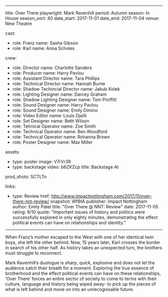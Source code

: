   ---
title: Over There
playwright: Mark Ravenhill
period: Autumn
season: In House
season_sort: 40
date_start: 2017-11-01
date_end: 2017-11-04
venue: New Theatre

cast:
- role: Franz
  name: Sasha Gibson
- role: Karl
  name: Anna Scholes


crew:
- role: Director
  name: Charlotte Sanders
- role: Producer
  name: Harry Pavlou
- role: Assistant Director
  name: Tara Phillips
- role: Technical Director
  name: Hannah Burne
- role: Shadow Techincial Director
  name: Jakub Kolek
- role: Lighting Designer
  name: Darcey Graham
- role: Shadow Lighting Designer
  name: Tom Proffitt
- role: Sound Designer
  name: Harry Pavlou
- role: Sound Designer
  name: Emily Dimino
- role: Video Editor
  name: Louis Djalili
- role: Set Designer
  name: Beth Wilson
- role: Tehnical Operator
  name: Zoe Smith
- role: Technical Operator
  name: Ben Woodford
- role: Technical Operator
  name: Rohanna Brown
- role: Poster Designer
  name: Max Miller

assets:
  - type: poster
    image: V7rVr39
  - type: backstage
    video: b6ZKZcp
    title: Backstage At

prod_shots: SCTLTn

links:
  - type: Review
    href: http://www.impactnottingham.com/2017/11/over-there-nnt-review/
    snapshot: Wf8tA
    publisher: Impact Nottingham
    author: Emily Patel
    title: "Over There @ NNT: Review"
    date: 2017-11-05
    rating: 9/10
    quote: "Important issues of history and politics were successfully explored in only eighty minutes, demonstrating the effect political events can have on relationships and identity."

---


When Franz’s mother escaped to the West with one of her identical twin boys, she left the other behind. Now, 15 years later, Karl crosses the border in search of his other half. As history takes an unexpected turn, the brothers must struggle to reconnect.

Mark Ravenhill’s duologue is sharp, quick, explosive and does not let the audience catch their breath for a moment. Exploring the true essence of brotherhood and the effect political events can have on these relationships, ‘Over There’ forces an entire sector of society to come to terms with their culture, language and history being wiped away- to pick up the pieces of what is left behind and move on into an unrecognisable future.